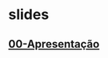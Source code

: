 # slides

## [00-Apresentação](https://grupo-estudos-r-estatistica.github.io/slides/00_apresentacao/slides.html)
